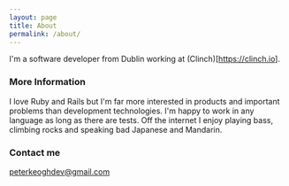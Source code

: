 ```yaml
---
layout: page
title: About
permalink: /about/
---
```


I'm a software developer from Dublin working at (Clinch)[https://clinch.io].

### More Information

I love Ruby and Rails but I'm far more interested in products and important problems than development technologies. I'm happy to work in any language as long as there are tests. Off the internet I enjoy playing bass, climbing rocks and speaking bad Japanese and Mandarin.

### Contact me

[peterkeoghdev@gmail.com](peterkeoghdev@gmail.com)
